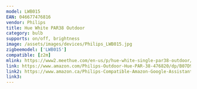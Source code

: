 ```yaml
---
model: LWB015
EAN: 046677476816 
vendor: Philips 
title: Hue White PAR38 Outdoor
category: bulb
supports: on/off, brightness
image: /assets/images/devices/Philips_LWB015.jpg
zigbeemodel: ['LWB015']
compatible: [z2m]
mlink: https://www2.meethue.com/en-us/p/hue-white-single-par38-outdoor/046677476816
link: https://www.amazon.com/Philips-Outdoor-Hue-PAR-38-476820/dp/B07D9XL641
link2: https://www.amazon.ca/Philips-Compatible-Amazon-Google-Assistant/dp/B07DBMBCVK/
link3: 
---
```

